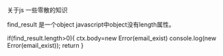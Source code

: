 关于js 一些零散的知识


find_result 是一个object javascript中object没有length属性。

if(find_result.length>0){
    ctx.body=new Error(email_exist)
    console.log(new Error(email_exist));
    return
}
